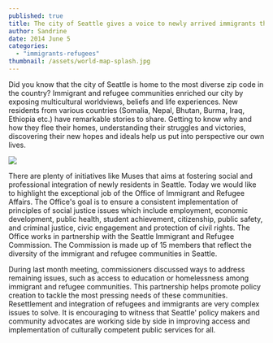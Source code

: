 ```yaml
---
published: true
title: The city of Seattle gives a voice to newly arrived immigrants through the Office of Immigrant and Refugee Affairs
author: Sandrine
date: 2014 June 5
categories:
  - "immigrants-refugees"
thumbnail: /assets/world-map-splash.jpg
---
```

Did you know that the city of Seattle is home to the most diverse zip code in the country? Immigrant and refugee communities enriched our city by exposing multicultural worldviews, beliefs and life experiences. New residents from various countries (Somalia, Nepal, Bhutan, Burma, Iraq, Ethiopia etc.) have remarkable stories to share. Getting to know why and how they flee their homes, understanding their struggles and victories, discovering their new hopes and ideals help us put into perspective our own lives.

![](https://i2.wp.com/www.mapsinternational.co.uk/images/art/168-large.jpg)

There are plenty of initiatives like Muses that aims at fostering social and professional integration of newly residents in Seattle. Today we would like to highlight the exceptional job of the Office of Immigrant and Refugee Affairs. The Office's goal is to ensure a consistent implementation of principles of social justice issues which include employment, economic development, public health, student achievement, citizenship, public safety, and criminal justice, civic engagement and protection of civil rights. The Office works in partnership with the Seattle Immigrant and Refugee Commission. The Commission is made up of 15 members that reflect the diversity of the immigrant and refugee communities in Seattle.

During last month meeting, commissioners discussed ways to address remaining issues, such as access to education or homelessness among immigrant and refugee communities. This partnership helps promote policy creation to tackle the most pressing needs of these communities. Resettlement and integration of refugees and immigrants are very complex issues to solve. It is encouraging to witness that Seattle' policy makers and community advocates are working side by side in improving access and implementation of culturally competent public services for all.